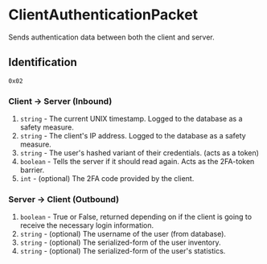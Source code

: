 # ClientAuthenticationPacket
Sends authentication data between both the client and server.

## Identification
`0x02`

### Client -> Server (Inbound)
1. `string` - The current UNIX timestamp. Logged to the database as a safety measure.
2. `string` - The client's IP address. Logged to the database as a safety measure.
3. `string` - The user's hashed variant of their credentials. (acts as a token)
4. `boolean` - Tells the server if it should read again. Acts as the 2FA-token barrier.
5. `int` - (optional) The 2FA code provided by the client.

### Server -> Client (Outbound)
1. `boolean` - True or False, returned depending on if the client is going to receive the necessary login information.
2. `string` - (optional) The username of the user (from database).
3. `string` - (optional) The serialized-form of the user inventory.
4. `string` - (optional) The serialized-form of the user's statistics.